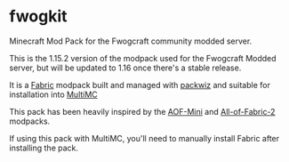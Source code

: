 # fwogkit
Minecraft Mod Pack for the Fwogcraft community modded server.

This is the 1.15.2 version of the modpack used for the Fwogcraft Modded server, but will be updated to 1.16 once there's a stable release.

It is a [Fabric](https://fabricmc.net/) modpack built and managed with [packwiz](https://github.com/comp500/packwiz) and suitable for installation into [MultiMC](https://multimc.org/)

This pack has been heavily inspired by the [AOF-Mini](https://github.com/AllOfFabric/AOF-Mini) and [All-of-Fabric-2](https://github.com/AllOfFabric/All-of-Fabric-2) modpacks.

If using this pack with MultiMC, you'll need to manually install Fabric after installing the pack.
